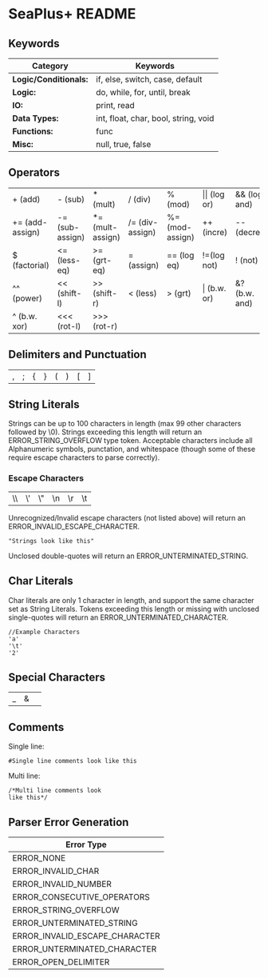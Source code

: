 # SeaPlus+ README

## Keywords
|Category|Keywords|
|--------|--------|
|**Logic/Conditionals:**|if, else, switch, case, default|
|**Logic:**|do, while, for, until, break|
|**IO:**|print, read|
|**Data Types:**|int, float, char, bool, string, void|
|**Functions:**|func|
|**Misc:**|null, true, false|

## Operators
||||||||
|---|---|---|---|---|---|---|
|+ (add)|- (sub)|* (mult)|/ (div)|% (mod)|\|\| (log or)|&& (log and)
|+= (add-assign)|-= (sub-assign)|*= (mult-assign)|/= (div-assign)|%= (mod-assign)|++(incre)|-- (decre)
|$ (factorial)|<= (less-eq)|>= (grt-eq)|= (assign)|== (log eq)|!=(log not)|! (not)
|^^ (power)|<< (shift-l)|>> (shift-r)|< (less)|> (grt)|\| (b.w. or)|&? (b.w. and)
|^ (b.w. xor)|<<< (rot-l)|>>> (rot-r)||||
## Delimiters and Punctuation
|||||||||
|---|---|---|---|---|---|---|---|
|,|;|{|}|(|)|[|]|

## String Literals
Strings can be up to 100 characters in length (max 99 other characters followed by \0).
Strings exceeding this length will return an ERROR_STRING_OVERFLOW type token.
Acceptable characters include all Alphanumeric symbols, punctation, and whitespace (though some of these require escape characters to parse correctly).

### Escape Characters

|||||||
|---|---|---|---|---|---|
|\\\\ |\\'|\\"|\\n|\\r|\\t|

Unrecognized/Invalid escape characters (not listed above) will return an ERROR_INVALID_ESCAPE_CHARACTER.
```
"Strings look like this"
```
Unclosed double-quotes will return an ERROR_UNTERMINATED_STRING.

## Char Literals
Char literals are only 1 character in length, and support the same character set as String Literals.
Tokens exceeding this length or missing with unclosed single-quotes will return an ERROR_UNTERMINATED_CHARACTER.
```
//Example Characters
'a'
'\t'
'2'
```

## Special Characters
||||
|---|---|---|
|\_|&|
## Comments
Single line:
```
#Single line comments look like this
```
Multi line:
```
/*Multi line comments look  
like this*/
```
## Parser Error Generation
|Error Type|
|---|
|ERROR_NONE|
|ERROR_INVALID_CHAR|
|ERROR_INVALID_NUMBER|
|ERROR_CONSECUTIVE_OPERATORS|
|ERROR_STRING_OVERFLOW|
|ERROR_UNTERMINATED_STRING|
|ERROR_INVALID_ESCAPE_CHARACTER|
|ERROR_UNTERMINATED_CHARACTER|
|ERROR_OPEN_DELIMITER|